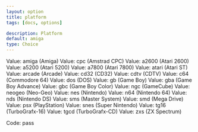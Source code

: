 ```yaml
---
layout: option
title: platform
tags: [docs, options]

description: Platform
default: amiga
type: Choice
---
```


Value: amiga (Amiga)
Value: cpc (Amstrad CPC)
Value: a2600 (Atari 2600)
Value: a5200 (Atari 5200)
Value: a7800 (Atari 7800)
Value: atari (Atari ST)
Value: arcade (Arcade)
Value: cd32 (CD32)
Value: cdtv (CDTV)
Value: c64 (Commodore 64)
Value: dos (DOS)
Value: gb (Game Boy)
Value: gba (Game Boy Advance)
Value: gbc (Game Boy Color)
Value: ngc (GameCube)
Value: neogeo (Neo-Geo)
Value: nes (Nintendo)
Value: n64 (Nintendo 64)
Value: nds (Nintendo DS)
Value: sms (Master System)
Value: smd (Mega Drive)
Value: psx (PlayStation)
Value: snes (Super Nintendo)
Value: tg16 (TurboGrafx-16)
Value: tgcd (TurboGrafx-CD)
Value: zxs (ZX Spectrum)

Code:
    pass
